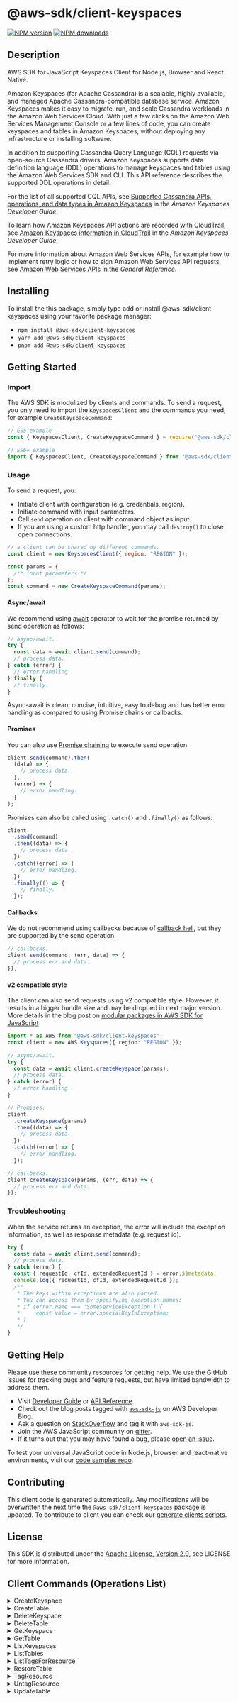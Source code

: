 <!-- generated file, do not edit directly -->

# @aws-sdk/client-keyspaces

[![NPM version](https://img.shields.io/npm/v/@aws-sdk/client-keyspaces/latest.svg)](https://www.npmjs.com/package/@aws-sdk/client-keyspaces)
[![NPM downloads](https://img.shields.io/npm/dm/@aws-sdk/client-keyspaces.svg)](https://www.npmjs.com/package/@aws-sdk/client-keyspaces)

## Description

AWS SDK for JavaScript Keyspaces Client for Node.js, Browser and React Native.

<p>Amazon Keyspaces (for Apache Cassandra) is a scalable,
highly available, and managed Apache Cassandra-compatible database service. Amazon Keyspaces makes it easy to migrate,
run, and scale Cassandra workloads in the Amazon Web Services Cloud. With just a few clicks on the Amazon Web Services Management Console or a few lines of code,
you can create keyspaces and tables in Amazon Keyspaces, without deploying any infrastructure or installing software. </p>
<p>In addition to supporting Cassandra Query Language (CQL) requests via open-source Cassandra drivers,
Amazon Keyspaces supports data definition language (DDL) operations to manage keyspaces and tables using the Amazon Web Services SDK and CLI. This API reference describes
the supported DDL operations in detail.</p>
<p>For the list of all supported CQL APIs, see <a href="https://docs.aws.amazon.com/keyspaces/latest/devguide/cassandra-apis.html">Supported Cassandra APIs, operations, and data types
in Amazon Keyspaces</a> in the <i>Amazon Keyspaces Developer
Guide</i>.</p>
<p>To learn how Amazon Keyspaces API actions are recorded with CloudTrail, see <a href="https://docs.aws.amazon.com/keyspaces/latest/devguide/logging-using-cloudtrail.html#service-name-info-in-cloudtrail">Amazon Keyspaces information in CloudTrail</a> in the <i>Amazon Keyspaces Developer
Guide</i>.</p>
<p>For more information about Amazon Web Services APIs, for example how to implement retry logic or how to sign Amazon Web Services API requests, see <a href="https://docs.aws.amazon.com/general/latest/gr/aws-apis.html">Amazon Web Services APIs</a> in the <i>General Reference</i>.</p>

## Installing

To install the this package, simply type add or install @aws-sdk/client-keyspaces
using your favorite package manager:

- `npm install @aws-sdk/client-keyspaces`
- `yarn add @aws-sdk/client-keyspaces`
- `pnpm add @aws-sdk/client-keyspaces`

## Getting Started

### Import

The AWS SDK is modulized by clients and commands.
To send a request, you only need to import the `KeyspacesClient` and
the commands you need, for example `CreateKeyspaceCommand`:

```js
// ES5 example
const { KeyspacesClient, CreateKeyspaceCommand } = require("@aws-sdk/client-keyspaces");
```

```ts
// ES6+ example
import { KeyspacesClient, CreateKeyspaceCommand } from "@aws-sdk/client-keyspaces";
```

### Usage

To send a request, you:

- Initiate client with configuration (e.g. credentials, region).
- Initiate command with input parameters.
- Call `send` operation on client with command object as input.
- If you are using a custom http handler, you may call `destroy()` to close open connections.

```js
// a client can be shared by different commands.
const client = new KeyspacesClient({ region: "REGION" });

const params = {
  /** input parameters */
};
const command = new CreateKeyspaceCommand(params);
```

#### Async/await

We recommend using [await](https://developer.mozilla.org/en-US/docs/Web/JavaScript/Reference/Operators/await)
operator to wait for the promise returned by send operation as follows:

```js
// async/await.
try {
  const data = await client.send(command);
  // process data.
} catch (error) {
  // error handling.
} finally {
  // finally.
}
```

Async-await is clean, concise, intuitive, easy to debug and has better error handling
as compared to using Promise chains or callbacks.

#### Promises

You can also use [Promise chaining](https://developer.mozilla.org/en-US/docs/Web/JavaScript/Guide/Using_promises#chaining)
to execute send operation.

```js
client.send(command).then(
  (data) => {
    // process data.
  },
  (error) => {
    // error handling.
  }
);
```

Promises can also be called using `.catch()` and `.finally()` as follows:

```js
client
  .send(command)
  .then((data) => {
    // process data.
  })
  .catch((error) => {
    // error handling.
  })
  .finally(() => {
    // finally.
  });
```

#### Callbacks

We do not recommend using callbacks because of [callback hell](http://callbackhell.com/),
but they are supported by the send operation.

```js
// callbacks.
client.send(command, (err, data) => {
  // process err and data.
});
```

#### v2 compatible style

The client can also send requests using v2 compatible style.
However, it results in a bigger bundle size and may be dropped in next major version. More details in the blog post
on [modular packages in AWS SDK for JavaScript](https://aws.amazon.com/blogs/developer/modular-packages-in-aws-sdk-for-javascript/)

```ts
import * as AWS from "@aws-sdk/client-keyspaces";
const client = new AWS.Keyspaces({ region: "REGION" });

// async/await.
try {
  const data = await client.createKeyspace(params);
  // process data.
} catch (error) {
  // error handling.
}

// Promises.
client
  .createKeyspace(params)
  .then((data) => {
    // process data.
  })
  .catch((error) => {
    // error handling.
  });

// callbacks.
client.createKeyspace(params, (err, data) => {
  // process err and data.
});
```

### Troubleshooting

When the service returns an exception, the error will include the exception information,
as well as response metadata (e.g. request id).

```js
try {
  const data = await client.send(command);
  // process data.
} catch (error) {
  const { requestId, cfId, extendedRequestId } = error.$$metadata;
  console.log({ requestId, cfId, extendedRequestId });
  /**
   * The keys within exceptions are also parsed.
   * You can access them by specifying exception names:
   * if (error.name === 'SomeServiceException') {
   *     const value = error.specialKeyInException;
   * }
   */
}
```

## Getting Help

Please use these community resources for getting help.
We use the GitHub issues for tracking bugs and feature requests, but have limited bandwidth to address them.

- Visit [Developer Guide](https://docs.aws.amazon.com/sdk-for-javascript/v3/developer-guide/welcome.html)
  or [API Reference](https://docs.aws.amazon.com/AWSJavaScriptSDK/v3/latest/index.html).
- Check out the blog posts tagged with [`aws-sdk-js`](https://aws.amazon.com/blogs/developer/tag/aws-sdk-js/)
  on AWS Developer Blog.
- Ask a question on [StackOverflow](https://stackoverflow.com/questions/tagged/aws-sdk-js) and tag it with `aws-sdk-js`.
- Join the AWS JavaScript community on [gitter](https://gitter.im/aws/aws-sdk-js-v3).
- If it turns out that you may have found a bug, please [open an issue](https://github.com/aws/aws-sdk-js-v3/issues/new/choose).

To test your universal JavaScript code in Node.js, browser and react-native environments,
visit our [code samples repo](https://github.com/aws-samples/aws-sdk-js-tests).

## Contributing

This client code is generated automatically. Any modifications will be overwritten the next time the `@aws-sdk/client-keyspaces` package is updated.
To contribute to client you can check our [generate clients scripts](https://github.com/aws/aws-sdk-js-v3/tree/main/scripts/generate-clients).

## License

This SDK is distributed under the
[Apache License, Version 2.0](http://www.apache.org/licenses/LICENSE-2.0),
see LICENSE for more information.

## Client Commands (Operations List)

<details>
<summary>
CreateKeyspace
</summary>

[Command API Reference](https://docs.aws.amazon.com/AWSJavaScriptSDK/v3/latest/clients/client-keyspaces/classes/createkeyspacecommand.html) / [Input](https://docs.aws.amazon.com/AWSJavaScriptSDK/v3/latest/clients/client-keyspaces/interfaces/createkeyspacecommandinput.html) / [Output](https://docs.aws.amazon.com/AWSJavaScriptSDK/v3/latest/clients/client-keyspaces/interfaces/createkeyspacecommandoutput.html)

</details>
<details>
<summary>
CreateTable
</summary>

[Command API Reference](https://docs.aws.amazon.com/AWSJavaScriptSDK/v3/latest/clients/client-keyspaces/classes/createtablecommand.html) / [Input](https://docs.aws.amazon.com/AWSJavaScriptSDK/v3/latest/clients/client-keyspaces/interfaces/createtablecommandinput.html) / [Output](https://docs.aws.amazon.com/AWSJavaScriptSDK/v3/latest/clients/client-keyspaces/interfaces/createtablecommandoutput.html)

</details>
<details>
<summary>
DeleteKeyspace
</summary>

[Command API Reference](https://docs.aws.amazon.com/AWSJavaScriptSDK/v3/latest/clients/client-keyspaces/classes/deletekeyspacecommand.html) / [Input](https://docs.aws.amazon.com/AWSJavaScriptSDK/v3/latest/clients/client-keyspaces/interfaces/deletekeyspacecommandinput.html) / [Output](https://docs.aws.amazon.com/AWSJavaScriptSDK/v3/latest/clients/client-keyspaces/interfaces/deletekeyspacecommandoutput.html)

</details>
<details>
<summary>
DeleteTable
</summary>

[Command API Reference](https://docs.aws.amazon.com/AWSJavaScriptSDK/v3/latest/clients/client-keyspaces/classes/deletetablecommand.html) / [Input](https://docs.aws.amazon.com/AWSJavaScriptSDK/v3/latest/clients/client-keyspaces/interfaces/deletetablecommandinput.html) / [Output](https://docs.aws.amazon.com/AWSJavaScriptSDK/v3/latest/clients/client-keyspaces/interfaces/deletetablecommandoutput.html)

</details>
<details>
<summary>
GetKeyspace
</summary>

[Command API Reference](https://docs.aws.amazon.com/AWSJavaScriptSDK/v3/latest/clients/client-keyspaces/classes/getkeyspacecommand.html) / [Input](https://docs.aws.amazon.com/AWSJavaScriptSDK/v3/latest/clients/client-keyspaces/interfaces/getkeyspacecommandinput.html) / [Output](https://docs.aws.amazon.com/AWSJavaScriptSDK/v3/latest/clients/client-keyspaces/interfaces/getkeyspacecommandoutput.html)

</details>
<details>
<summary>
GetTable
</summary>

[Command API Reference](https://docs.aws.amazon.com/AWSJavaScriptSDK/v3/latest/clients/client-keyspaces/classes/gettablecommand.html) / [Input](https://docs.aws.amazon.com/AWSJavaScriptSDK/v3/latest/clients/client-keyspaces/interfaces/gettablecommandinput.html) / [Output](https://docs.aws.amazon.com/AWSJavaScriptSDK/v3/latest/clients/client-keyspaces/interfaces/gettablecommandoutput.html)

</details>
<details>
<summary>
ListKeyspaces
</summary>

[Command API Reference](https://docs.aws.amazon.com/AWSJavaScriptSDK/v3/latest/clients/client-keyspaces/classes/listkeyspacescommand.html) / [Input](https://docs.aws.amazon.com/AWSJavaScriptSDK/v3/latest/clients/client-keyspaces/interfaces/listkeyspacescommandinput.html) / [Output](https://docs.aws.amazon.com/AWSJavaScriptSDK/v3/latest/clients/client-keyspaces/interfaces/listkeyspacescommandoutput.html)

</details>
<details>
<summary>
ListTables
</summary>

[Command API Reference](https://docs.aws.amazon.com/AWSJavaScriptSDK/v3/latest/clients/client-keyspaces/classes/listtablescommand.html) / [Input](https://docs.aws.amazon.com/AWSJavaScriptSDK/v3/latest/clients/client-keyspaces/interfaces/listtablescommandinput.html) / [Output](https://docs.aws.amazon.com/AWSJavaScriptSDK/v3/latest/clients/client-keyspaces/interfaces/listtablescommandoutput.html)

</details>
<details>
<summary>
ListTagsForResource
</summary>

[Command API Reference](https://docs.aws.amazon.com/AWSJavaScriptSDK/v3/latest/clients/client-keyspaces/classes/listtagsforresourcecommand.html) / [Input](https://docs.aws.amazon.com/AWSJavaScriptSDK/v3/latest/clients/client-keyspaces/interfaces/listtagsforresourcecommandinput.html) / [Output](https://docs.aws.amazon.com/AWSJavaScriptSDK/v3/latest/clients/client-keyspaces/interfaces/listtagsforresourcecommandoutput.html)

</details>
<details>
<summary>
RestoreTable
</summary>

[Command API Reference](https://docs.aws.amazon.com/AWSJavaScriptSDK/v3/latest/clients/client-keyspaces/classes/restoretablecommand.html) / [Input](https://docs.aws.amazon.com/AWSJavaScriptSDK/v3/latest/clients/client-keyspaces/interfaces/restoretablecommandinput.html) / [Output](https://docs.aws.amazon.com/AWSJavaScriptSDK/v3/latest/clients/client-keyspaces/interfaces/restoretablecommandoutput.html)

</details>
<details>
<summary>
TagResource
</summary>

[Command API Reference](https://docs.aws.amazon.com/AWSJavaScriptSDK/v3/latest/clients/client-keyspaces/classes/tagresourcecommand.html) / [Input](https://docs.aws.amazon.com/AWSJavaScriptSDK/v3/latest/clients/client-keyspaces/interfaces/tagresourcecommandinput.html) / [Output](https://docs.aws.amazon.com/AWSJavaScriptSDK/v3/latest/clients/client-keyspaces/interfaces/tagresourcecommandoutput.html)

</details>
<details>
<summary>
UntagResource
</summary>

[Command API Reference](https://docs.aws.amazon.com/AWSJavaScriptSDK/v3/latest/clients/client-keyspaces/classes/untagresourcecommand.html) / [Input](https://docs.aws.amazon.com/AWSJavaScriptSDK/v3/latest/clients/client-keyspaces/interfaces/untagresourcecommandinput.html) / [Output](https://docs.aws.amazon.com/AWSJavaScriptSDK/v3/latest/clients/client-keyspaces/interfaces/untagresourcecommandoutput.html)

</details>
<details>
<summary>
UpdateTable
</summary>

[Command API Reference](https://docs.aws.amazon.com/AWSJavaScriptSDK/v3/latest/clients/client-keyspaces/classes/updatetablecommand.html) / [Input](https://docs.aws.amazon.com/AWSJavaScriptSDK/v3/latest/clients/client-keyspaces/interfaces/updatetablecommandinput.html) / [Output](https://docs.aws.amazon.com/AWSJavaScriptSDK/v3/latest/clients/client-keyspaces/interfaces/updatetablecommandoutput.html)

</details>
